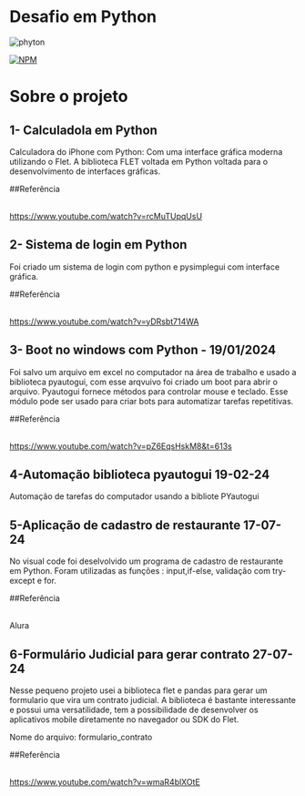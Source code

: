 
# Desafio em Python 
<img aligh= "center" alt="phyton" src="https://img.shields.io/badge/Python-14354C?style=for-the-badge&logo=python&logoColor=white"/>

[![NPM](https://img.shields.io/npm/l/react)](https://github.com/devsuperior/sds1-wmazoni/blob/master/LICENSE) 

# Sobre o projeto

## 1- Calculadola em Python 
Calculadora do iPhone com Python: Com uma interface gráfica moderna utilizando o Flet. 
A biblioteca  FLET voltada em Python voltada para o desenvolvimento de interfaces gráficas.

##Referência

<br> https://www.youtube.com/watch?v=rcMuTUpqUsU </br>

## 2- Sistema de login em Python
Foi criado um sistema de login com python e pysimplegui  com interface gráfica. 

##Referência

<br>https://www.youtube.com/watch?v=yDRsbt714WA </br>

## 3- Boot no windows com Python - 19/01/2024
Foi salvo um arquivo em excel no computador na área de trabalho e usado a biblioteca pyautogui, com esse arqvuivo foi criado um boot para abrir o arquivo. 
Pyautogui fornece métodos para controlar mouse e teclado. Esse módulo pode ser usado para criar bots para automatizar tarefas repetitivas.


##Referência 

<br> https://www.youtube.com/watch?v=pZ6EqsHskM8&t=613s </br>


## 4-Automação biblioteca pyautogui 19-02-24
Automação de tarefas do computador usando a bibliote PYautogui

## 5-Aplicação de cadastro de restaurante 17-07-24
No visual code foi deselvolvido um programa de cadastro de restaurante em Python. Foram utilizadas as funções : input,if-else, validação com try-except e for.

##Referência 

<br> Alura </br> 

## 6-Formulário Judicial para gerar contrato 27-07-24
Nesse pequeno projeto usei a biblioteca flet e pandas para gerar um formulario que vira um contrato judicial. A biblioteca é bastante interessante e possui uma versatilidade, tem  a possibilidade de desenvolver os aplicativos mobile diretamente no navegador ou SDK do Flet.

Nome do arquivo: formulario_contrato

##Referência 

<br> https://www.youtube.com/watch?v=wmaR4blXOtE  <br> 









